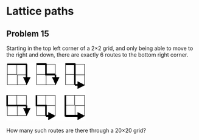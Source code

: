 # Lattice paths

## Problem 15

Starting in the top left corner of a 2×2 grid, and only being able to move to
the right and down, there are exactly 6 routes to the bottom right corner.

![illustration](./p015.gif)

How many such routes are there through a 20×20 grid?
